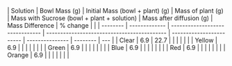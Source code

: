 | Solution | Bowl Mass (g) | Initial Mass (bowl + plant) (g) | Mass of plant (g) | Mass with Sucrose (bowl + plant + solution) | Mass after diffusion (g) | Mass Difference | % change |     |
| -------- | ------------- | ------------------------------- | ------------------------------------------- | ------------------------ | --------------- | -------- | --- |
| Clear    | 6.9           | 22.7                            |                                             |                          |                 |          |     |
| Yellow   | 6.9           |                                 |                                             |                          |                 |          |     |
| Green    | 6.9           |                                 |                                             |                          |                 |          |     |
| Blue     | 6.9           |                                 |                                             |                          |                 |          |     |
| Red      | 6.9           |                                 |                                             |                          |                 |          |     |
| Orange   | 6.9           |                                 |                                             |                          |                 |          |     |
